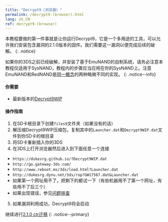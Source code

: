 ```yaml
---
title: "Decrypt9（浏览器）"
permalink: /decrypt9-(browser).html
lang: zh_CN
ref: decrypt9-(browser)
---
```


本教程要做的第一件事就是让你运行Decrypt9，它是一个多用途的工具，可以允许我们安装包含漏洞的2.1.0版本的固件。我们需要这一漏洞以便完成后续的破解。
{: .notice}

如果你的3DS之前已经破解，并安装了基于EmuNAND的自制系统，请务必注意本教程仅适用于SysNAND，教程内的步骤应当应用在你的SysNAND上。注意EmuNAND和RedNAND是[同一概念](http://3dbrew.org/wiki/NAND_Redirection)的两种略微不同的实现。
{: .notice--info}

#### 你需要

* 最新版本的[Decrypt9WIP](https://github.com/d0k3/Decrypt9WIP/releases/latest)

#### 操作指南

1. 在SD卡根目录下创建`files9`文件夹（如果没有的话）
2. 解压缩Decrypt9WIP压缩包，复制其中的`Launcher.dat`和`Decrypt9WIP.dat`文件到你SD卡的根目录
3. 将SD卡重新插入你的3DS
4. 在3DS上打开浏览器然后进入到下面任意一个连接
  + `https://dukesrg.github.io/?Decrypt9WIP.dat`
  + `http://go.gateway-3ds.com/`
  + `http://www.reboot.ms/3ds/load.html?Launcher.dat`
  + `http://dukesrg.dynu.net/3ds/rop?GW17567.dat&Launcher.dat`
  + 如果第一个网址用不了，把剩下的都试一下（有些机器用不了第一个网址，有些用不了后三个）
  + 如果出现错误，参见[问题排查](Troubleshooting#ts_browser)
5. 如果漏洞利用成功，Decrypt9将会启动

继续进行[2.1.0 ctr迁移](2.1.0-ctrtransfer)
{: .notice--primary}
